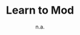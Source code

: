 ---
layout: leaf-node
title: "Learn to Mod"
title-url: "https://www.learntomod.com/"
author: "n.a."
groups: pedagogical-styles
categories: constructionism
topics: ongoing-projects
summary: >
    This is the landing page for the Learn to Mod project.  Learn to Mod is a project focused on
    modding Minecraft.  Modding allows users to modify the Minecraft world by adding or changing
    characteristics of the game world. For example, it's possible to incorporate a telephone into Minecraft.
cite: >
    Learn to Mod. (2017, April 22). Retrieved from https://www.learntomod.com/
pub-date: 2017-04-22
added-date: 2017-04-22
resource-type: external-page
---